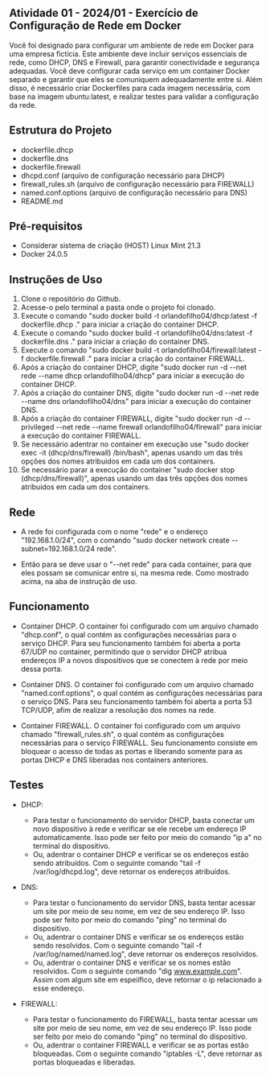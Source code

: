 ## Atividade 01 - 2024/01 - Exercício de Configuração de Rede em Docker

Você foi designado para configurar um ambiente de rede em Docker para uma empresa fictícia. Este ambiente deve incluir serviços essenciais de rede, como DHCP, DNS e Firewall, para garantir conectividade e segurança adequadas. Você deve configurar cada serviço em um container Docker separado e garantir que eles se comuniquem adequadamente entre si. Além disso, é necessário criar Dockerfiles para cada imagem necessária, com base na imagem ubuntu:latest, e realizar testes para validar a configuração da rede.

## Estrutura do Projeto

- dockerfile.dhcp
- dockerfile.dns
- dockerfile.firewall
- dhcpd.conf (arquivo de configuração necessário para DHCP)
- firewall_rules.sh (arquivo de configuração necessário para FIREWALL)
- named.conf.options (arquivo de configuração necessário para DNS)
- README.md

## Pré-requisitos

- Considerar sistema de criação (HOST) Linux Mint 21.3
- Docker 24.0.5

## Instruções de Uso

1. Clone o repositório do Github.
2. Acesse-o pelo terminal a pasta onde o projeto foi clonado.
3. Execute o comando "sudo docker build -t orlandofilho04/dhcp:latest -f dockerfile.dhcp ." para iniciar a criação do container DHCP.
4. Execute o comando "sudo docker build -t orlandofilho04/dns:latest -f dockerfile.dns ." para iniciar a criação do container DNS.
5. Execute o comando "sudo docker build -t orlandofilho04/firewall:latest -f dockerfile.firewall ." para iniciar a criação do container FIREWALL.
6. Após a criação do container DHCP, digite "sudo docker run -d --net rede --name dhcp orlandofilho04/dhcp" para iniciar a execução do container DHCP.
7. Após a criação do container DNS, digite "sudo docker run -d --net rede --name dns orlandofilho04/dns" para iniciar a execução do container DNS.
8. Após a criação do container FIREWALL, digite "sudo docker run -d --privileged --net rede --name firewall orlandofilho04/firewall" para iniciar a execução do container FIREWALL.
9. Se necessário adentrar no container em execução use "sudo docker exec -it (dhcp/dns/firewall) /bin/bash", apenas usando um das três opções dos nomes atribuidos em cada um dos containers.
10. Se necessário parar a execução do container "sudo docker stop (dhcp/dns/firewall)", apenas usando um das três opções dos nomes atribuidos em cada um dos containers.

## Rede

- A rede foi configurada com o nome "rede" e o endereço "192.168.1.0/24", com o comando "sudo docker network create --subnet=192.168.1.0/24 rede".

- Então para se deve usar o "--net rede" para cada container, para que eles possam se comunicar entre si, na mesma rede. Como mostrado acima, na aba de instrução de uso.

## Funcionamento

- Container DHCP. O container foi configurado com um arquivo chamado "dhcp.conf", o qual contém as configurações necessárias para o serviço DHCP. Para seu funcionamento também foi aberta a porta 67/UDP no container, permitindo que o servidor DHCP atribua endereços IP a novos dispositivos que se conectem à rede por meio dessa porta.

- Container DNS. O container foi configurado com um arquivo chamado "named.conf.options", o qual contém as configurações necessárias para o serviço DNS. Para seu funcionamento também foi aberta a porta 53 TCP/UDP, afim de realizar a resolução dos nomes na rede.

- Container FIREWALL. O container foi configurado com um arquivo chamado "firewall_rules.sh", o qual contém as configurações necessárias para o serviço FIREWALL. Seu funcionamento consiste em bloquear o acesso de todas as portas e liberando somente para as portas DHCP e DNS liberadas nos containers anteriores.

## Testes

- DHCP:

  - Para testar o funcionamento do servidor DHCP, basta conectar um novo dispositivo à rede e verificar se ele recebe um endereço IP automaticamente. Isso pode ser feito por meio do comando "ip a" no terminal do dispositivo.
  - Ou, adentrar o container DHCP e verificar se os endereços estão sendo atribuídos. Com o seguinte comando "tail -f /var/log/dhcpd.log", deve retornar os endereços atribuídos.

- DNS:

  - Para testar o funcionamento do servidor DNS, basta tentar acessar um site por meio de seu nome, em vez de seu endereço IP. Isso pode ser feito por meio do comando "ping" no terminal do dispositivo.
  - Ou, adentrar o container DNS e verificar se os endereços estão sendo resolvidos. Com o seguinte comando "tail -f /var/log/named/named.log", deve retornar os endereços resolvidos.
  - Ou, adentrar o container DNS e verificar se os nomes estão resolvidos. Com o seguinte comando "dig www.example.com". Assim com algum site em espeiífico, deve retornar o ip relacionado a esse endereço.

- FIREWALL:
  - Para testar o funcionamento do FIREWALL, basta tentar acessar um site por meio de seu nome, em vez de seu endereço IP. Isso pode ser feito por meio do comando "ping" no terminal do dispositivo.
  - Ou, adentrar o container FIREWALL e verificar se as portas estão bloqueadas. Com o seguinte comando "iptables -L", deve retornar as portas bloqueadas e liberadas.
